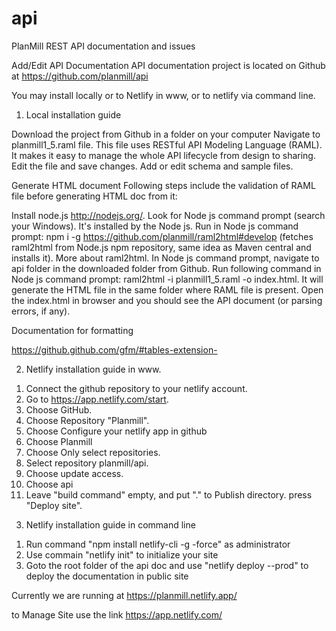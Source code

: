 # api
PlanMill REST API documentation and issues

Add/Edit API Documentation
API documentation project is located on Github at https://github.com/planmill/api

You may install locally or to Netlify in www, or to netlify via command line. 

1) Local installation guide

Download the project from Github in a folder on your computer
Navigate to planmill1_5.raml file. This file uses RESTful API Modeling Language (RAML). It makes it easy to manage the whole API lifecycle from design to sharing.
Edit the file and save changes.
Add or edit schema and sample files.

Generate HTML document
Following steps include the validation of RAML file before generating HTML doc from it:

Install node.js http://nodejs.org/.
Look for Node js command prompt (search your Windows). It's installed by the Node js.
Run in Node js command prompt: npm i -g https://github.com/planmill/raml2html#develop (fetches raml2html from Node.js npm repository, same idea as Maven central and installs it). More about raml2html.
In Node js command prompt, navigate to api folder in the downloaded folder from Github.
Run following command in Node js command prompt: raml2html -i planmill1_5.raml -o index.html. It will generate the HTML file in the same folder where RAML file is present.
Open the index.html in browser and you should see the API document (or parsing errors, if any).

Documentation for formatting 

https://github.github.com/gfm/#tables-extension-

2) Netlify installation guide in www. 

1. Connect the github repository to your netlify account. 
2. Go to https://app.netlify.com/start. 
3. Choose GitHub. 
4. Choose Repository "Planmill". 
5. Choose Configure your netlify app in github
6.  Choose Planmill
7. Choose Only select repositories. 
8. Select repository planmill/api. 
9. Choose update access. 
10. Choose api
11. Leave "build command" empty, and put "." to Publish directory. press "Deploy site". 

3) Netlify installation guide in command line

1. Run command "npm install netlify-cli -g -force" as administrator
2. Use commain "netlify init" to initialize your site
3. Goto the root folder of the api doc and use "netlify deploy --prod" to deploy the documentation in public site

Currently we are running at https://planmill.netlify.app/ 

to Manage Site use the link https://app.netlify.com/